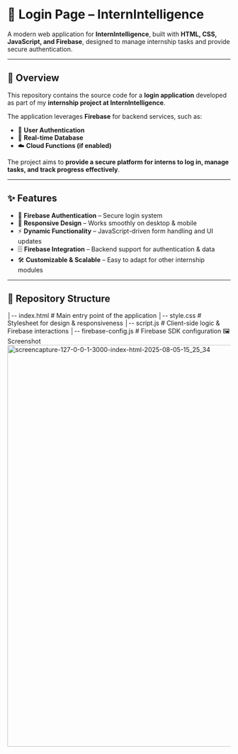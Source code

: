 # 🔑 Login Page – InternIntelligence  

A modern web application for **InternIntelligence**, built with **HTML, CSS, JavaScript, and Firebase**, designed to manage internship tasks and provide secure authentication.  

---

## 📖 Overview  
This repository contains the source code for a **login application** developed as part of my **internship project at InternIntelligence**.  

The application leverages **Firebase** for backend services, such as:  
- 🔐 **User Authentication**  
- 📡 **Real-time Database**  
- ☁️ **Cloud Functions (if enabled)**  

The project aims to **provide a secure platform for interns to log in, manage tasks, and track progress effectively**.  

---

## ✨ Features  
- 🔑 **Firebase Authentication** – Secure login system  
- 📱 **Responsive Design** – Works smoothly on desktop & mobile  
- ⚡ **Dynamic Functionality** – JavaScript-driven form handling and UI updates  
- 🗄️ **Firebase Integration** – Backend support for authentication & data  
- 🛠️ **Customizable & Scalable** – Easy to adapt for other internship modules  

---

## 📂 Repository Structure  
│-- index.html # Main entry point of the application
│-- style.css # Stylesheet for design & responsiveness
│-- script.js # Client-side logic & Firebase interactions
│-- firebase-config.js # Firebase SDK configuration
🖼️ Screenshot
<img width="1923" height="908" alt="screencapture-127-0-0-1-3000-index-html-2025-08-05-15_25_34" src="https://github.com/user-attachments/assets/e8eb6bab-f5d3-4408-acc0-e728e3dcb4ee" />
